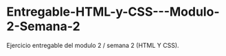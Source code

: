 # Entregable-HTML-y-CSS---Modulo-2-Semana-2
Ejercicio entregable del modulo 2 / semana 2 (HTML Y CSS).
